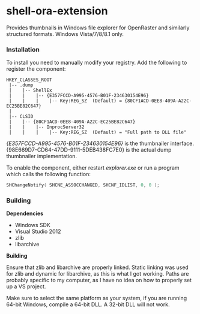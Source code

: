 # shell-ora-extension

Provides thumbnails in Windows file explorer for OpenRaster and similarly structured formats. Windows Vista/7/8/8.1 only.

### Installation

To install you need to manually modify your registry. Add the following to register the component:

```
HKEY_CLASSES_ROOT
 |-- .dump
 |    |-- ShellEx
 |    |    |-- {E357FCCD-A995-4576-B01F-234630154E96}
 |    |    |    |-- Key:REG_SZ  (Default) = {80CF1ACD-0EE8-409A-A22C-EC25BE82C647}
 |
 |-- CLSID
 |    |-- {80CF1ACD-0EE8-409A-A22C-EC25BE82C647}
 |    |    |-- InprocServer32
 |    |    |    |-- Key:REG_SZ  (Default) = "Full path to DLL file"
```

*{E357FCCD-A995-4576-B01F-234630154E96}* is the thumbnailer interface. {98E669D7-CD64-47DD-9111-5DEB438FC7E0} is the actual dump thumbnailer implementation.

To enable the component, either restart *explorer.exe* or run a program which calls the following function:

```C++
SHChangeNotify( SHCNE_ASSOCCHANGED, SHCNF_IDLIST, 0, 0 );
```

### Building

**Dependencies**

- Windows SDK
- Visual Studio 2012
- zlib
- libarchive

**Building**

Ensure that zlib and libarchive are properly linked. Static linking was used for zlib and dynamic for libarchive, as this is what I got working. Paths are probably specific to my computer, as I have no idea on how to properly set up a VS project.

Make sure to select the same platform as your system, if you are running 64-bit Windows, compile a 64-bit DLL. A 32-bit DLL will not work.
